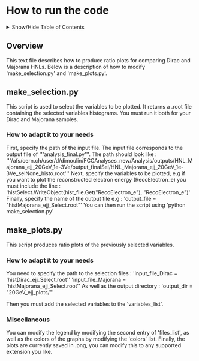 # How to run the code
<details>
<summary>Show/Hide Table of Contents</summary>

[[_TOC_]]

</details>

## Overview

This text file describes how to produce ratio plots for comparing Dirac and Majorana HNLs.
Below is a description of how to modify 'make_selection.py' and 'make_plots.py'.

## make_selection.py
This script is used to select the variables to be plotted. It returns a .root file containing the selected variables histograms. You must run it both for your Dirac and Majorana samples. 
### How to adapt it to your needs
First, specify the path of the input file. The input file corresponds to the output file of '''analysis_final.py'''. The path should look like :
'''/afs/cern.ch/user/d/dimoulin/FCCAnalyses_new/Analysis/outputs/HNL_Majorana_ejj_20GeV_1e-3Ve/output_finalSel/HNL_Majorana_ejj_20GeV_1e-3Ve_selNone_histo.root'''
Next, specify the variables to be plotted, e.g if you want to plot the reconstructed electron energy (RecoElectron_e) you must include the line :
'histSelect.WriteObject(hist_file.Get("RecoElectron_e"), "RecoElectron_e")'
Finally, specify the name of the output file e.g : 
'output_file = "histMajorana_ejj_Select.root"'
You can then run the script using 'python make_selection.py'

## make_plots.py
This script produces ratio plots of the previously selected variables.
### How to adapt it to your needs
You need to specify the path to the selection files :
'input_file_Dirac = 'histDirac_ejj_Select.root''
'input_file_Majorana = 'histMajorana_ejj_Select.root''
As well as the output directory : 
'output_dir = "20GeV_ejj_plots/"'

Then you must add the selected variables to the 'variables_list'.

### Miscellaneous
You can modify the legend by modifying the second entry of 'files_list', as well as the colors of the graphs by modifying the 'colors' list. Finally, the plots are currently saved in .png, you can modify this to any supported extension you like.




